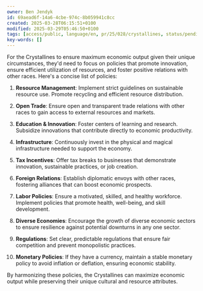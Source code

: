 ```yaml
---
owner: Ben Jendyk
id: 69aead6f-14a6-4cbe-974c-8b059941c8cc
created: 2025-03-28T06:15:51+0100
modified: 2025-03-29T05:46:50+0100
tags: [access/public, language/en, pr/25/028/crystallines, status/pending]
key-words: []
---
```


For the Crystallines to ensure maximum economic output given their unique circumstances, they'd need to focus on policies that promote innovation, ensure efficient utilization of resources, and foster positive relations with other races. Here's a concise list of policies:

1. **Resource Management**: Implement strict guidelines on sustainable resource use. Promote recycling and efficient resource distribution.
  
2. **Open Trade**: Ensure open and transparent trade relations with other races to gain access to external resources and markets.
  
3. **Education & Innovation**: Foster centers of learning and research. Subsidize innovations that contribute directly to economic productivity.

4. **Infrastructure**: Continuously invest in the physical and magical infrastructure needed to support the economy.

5. **Tax Incentives**: Offer tax breaks to businesses that demonstrate innovation, sustainable practices, or job creation.

6. **Foreign Relations**: Establish diplomatic envoys with other races, fostering alliances that can boost economic prospects.

7. **Labor Policies**: Ensure a motivated, skilled, and healthy workforce. Implement policies that promote health, well-being, and skill development.

8. **Diverse Economies**: Encourage the growth of diverse economic sectors to ensure resilience against potential downturns in any one sector.

9. **Regulations**: Set clear, predictable regulations that ensure fair competition and prevent monopolistic practices.

10. **Monetary Policies**: If they have a currency, maintain a stable monetary policy to avoid inflation or deflation, ensuring economic stability.

By harmonizing these policies, the Crystallines can maximize economic output while preserving their unique cultural and resource attributes.